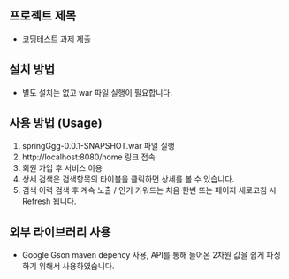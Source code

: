 ## 프로젝트 제목
- 코딩테스트 과제 제출

## 설치 방법 
- 별도 설치는 없고 war 파일 실행이 필요합니다.

## 사용 방법 (Usage)
 1. springGgg-0.0.1-SNAPSHOT.war 파일 실행
 2. http://localhost:8080/home 링크 접속
 3. 회원 가입 후 서비스 이용
 4. 상세 검색은 검색항목의 타이블을 클릭하면 상세를 볼 수 있습니다.
 5. 검색 이력 검색 후 계속 노출 / 인기 키워드는 처음 한번 또는 페이지 새로고침 시 Refresh 됩니다.

## 외부 라이브러리 사용
 - Google Gson maven depency 사용, API를 통해 들어온 2차원 값을 쉽게 파싱하기 위해서 사용하였습니다.
